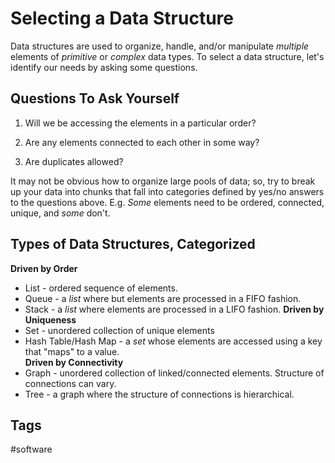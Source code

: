 # Selecting a Data Structure

Data structures are used to organize, handle, and/or manipulate *multiple* elements of *primitive* or *complex* data types. To select a data structure, let's identify our needs by asking some questions.

## Questions To Ask Yourself
1. Will we be accessing the elements in a particular order?

2. Are any elements connected to each other in some way?

3. Are duplicates allowed?

It may not be obvious how to organize large pools of data; so, try to break up your data into chunks that fall into categories defined by yes/no answers to the questions above. E.g. *Some* elements need to be ordered, connected, unique, and *some* don't.

## Types of Data Structures, Categorized
**Driven by Order**
* List - ordered sequence of elements.
* Queue - a *list* where but elements are processed in a FIFO fashion.
* Stack - a *list* where elements are processed in a LIFO fashion.
**Driven by Uniqueness**
* Set - unordered collection of unique elements
* Hash Table/Hash Map - a *set* whose elements are accessed using a key that "maps" to a value.  
**Driven by Connectivity**
* Graph - unordered collection of linked/connected elements. Structure of connections can vary.  
* Tree - a graph where the structure of connections is hierarchical.


## Tags
#software
